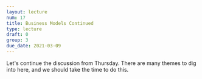 ```yaml
---
layout: lecture
num: 17
title: Business Models Continued
type: lecture
draft: 0
group: 3
due_date: 2021-03-09
---
```


Let's continue the discussion from Thursday. There are many themes to dig into here, and we should take the time to do this.